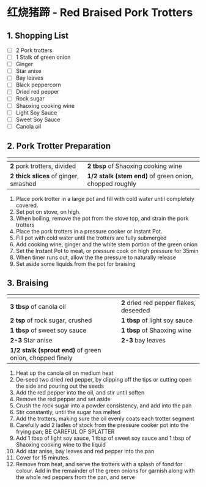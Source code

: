 # 红烧猪蹄 - Red Braised Pork Trotters

## 1. Shopping List
- [ ] 2 Pork trotters
- [ ] 1 Stalk of green onion
- [ ] Ginger
- [ ] Star anise
- [ ] Bay leaves
- [ ] Black peppercorn
- [ ] Dried red pepper
- [ ] Rock sugar
- [ ] Shaoxing cooking wine
- [ ] Light Soy Sauce
- [ ] Sweet Soy Sauce
- [ ] Canola oil

## 2. Pork Trotter Preparation
|<!-- -->|<!-- -->|
|---|---|
| **2** pork trotters, divided | **2 tbsp** of Shaoxing cooking wine |
| **2 thick slices** of ginger, smashed | **1/2 stalk (stem end)** of green onion, chopped roughly |

1. Place pork trotter in a large pot and fill with cold water until completely covered.
2. Set pot on stove, on high. 
3. When boiling, remove the pot from the stove top, and strain the pork trotters
4. Place the pork trotters in a pressure cooker or Instant Pot. 
5. Fill pot with cold water until the trotters are fully submerged
6. Add cooking wine, ginger and the white stem portion of the green onion
7. Set the Instant Pot to meat, or pressure cook on high pressure for 35min
8. When timer runs out, allow the the pressure to naturally release
9. Set aside some liquids from the pot for braising

## 3. Braising
|<!-- -->|<!-- -->|
|---|---|
| **3 tbsp** of canola oil | **2** dried red pepper flakes, deseeded |
| **2 tsp** of rock sugar, crushed | **1 tbsp** of light soy sauce |
| **1 tbsp** of sweet soy sauce | **1 tbsp** of Shaoxing wine |
| **2-3** Star anise | **2-3** bay leaves |
| **1/2 stalk (sprout end)** of green onion, chopped finely | |

1. Heat up the canola oil on medium heat
2. De-seed two dried red pepper, by clipping off the tips or cutting open the side and pouring out the seeds
3. Add the red pepper into the oil, and stir until soften
4. Remove the red pepper and set aside
5. Crush the rock sugar into a powder consistency, and add into the pan
6. Stir constantly, until the sugar has melted
7. Add the trotters, making sure the oil evenly coats each trotter segment
8. Carefully add 2 ladles of stock from the pressure cooker pot into the frying pan; BE CAREFUL OF SPLATTER
9. Add 1 tbsp of light soy sauce, 1 tbsp of sweet soy sauce and 1 tbsp of Shaoxing cooking wine to the liquid
10. Add star anise, bay leaves and red pepper into the pan
11. Cover for 15 minutes.
12. Remove from heat, and serve the trotters with a splash of fond for colour. Add in the remainder of the green onions for garnish along with the whole red peppers from the pan, and serve